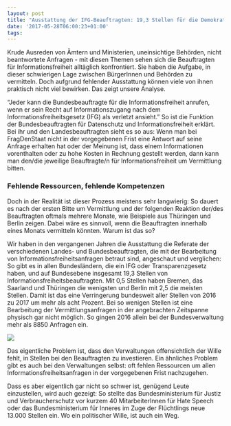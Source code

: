 ```yaml
---
layout: post
title: "Ausstattung der IFG-Beauftragten: 19,3 Stellen für die Demokratie"
date: '2017-05-28T06:00:23+01:00'
tags: 
---
```


Krude Ausreden von Ämtern und Ministerien, uneinsichtige Behörden, nicht beantwortete Anfragen - mit diesen Themen sehen sich die Beauftragten für Informationsfreiheit alltäglich konfrontiert. Sie haben die Aufgabe, in dieser schwierigen Lage zwischen BürgerInnen und Behörden zu vermitteln. Doch aufgrund fehlender Ausstattung können viele von ihnen praktisch nicht viel bewirken. Das zeigt unsere Analyse.

“Jeder kann die Bundesbeauftragte für die Informationsfreiheit anrufen, wenn er sein Recht auf Informationszugang nach dem Informationsfreiheitsgesetz (IFG) als verletzt ansieht.” So ist die Funktion der Bundesbeauftragten für Datenschutz und Informationsfreiheit erklärt. 
Bei ihr und den Landesbeauftragten sieht es so aus: Wenn man bei FragDenStaat nicht in der vorgegebenen Frist eine Antwort auf seine Anfrage erhalten hat oder der Meinung ist, dass einem Informationen vorenthalten oder zu hohe Kosten in Rechnung gestellt werden, dann kann man den/die jeweilige Beauftragte/n für Informationsfreiheit um Vermittlung bitten. 

<h3>Fehlende Ressourcen, fehlende Kompetenzen</h3>

Doch in der Realität ist dieser Prozess meistens sehr langwierig: So dauert es nach der ersten Bitte um Vermittlung und der folgenden Reaktion der/des Beauftragten oftmals mehrere Monate, wie Beispiele aus Thüringen und Berlin zeigen. Dabei wäre es sinnvoll, wenn die Beauftragten innerhalb eines Monats vermitteln könnten. Warum ist das so?

Wir haben in den vergangenen Jahren die Ausstattung die Referate der verschiedenen Landes- und Bundesbeauftragten, die mit der Bearbeitung von Informationsfreiheitsanfragen betraut sind, angeschaut und verglichen: So gibt es in allen Bundesländern, die ein IFG oder Transparenzgesetz haben, und auf Bundesebene insgesamt 19,3 Stellen von Informationsfreiheitsbeauftragten. Mit 0,5 Stellen haben Bremen, das Saarland und Thüringen die wenigsten und Berlin mit 2,5 die meisten Stellen. Damit ist das eine Verringerung bundesweit aller Stellen von 2016 zu 2017 um mehr als acht Prozent. Bei so wenigen Stellen ist eine Bearbeitung der Vermittlungsanfragen in der angebrachten Zeitspanne  physisch gar nicht möglich. So gingen 2016 allein bei der Bundesverwaltung mehr als 8850 Anfragen ein. 

<img src="https://raw.githubusercontent.com/okfde/blog.fragdenstaat.de/gh-pages/img/IFG_Ausstattung.png">

Das eigentliche Problem ist, dass den Verwaltungen offensichtlich der Wille fehlt, in Stellen bei den Beauftragten zu investieren. Ein ähnliches Problem gibt es auch bei den Verwaltungen selbst: oft fehlen Ressourcen um allen Informationsfreiheitsanfragen in der vorgegebenen Frist nachzugehen.

Dass es aber eigentlich gar nicht so schwer ist, genügend Leute einzustellen, wird auch gezeigt: So stellte das Bundesministerium für Justiz und Verbraucherschutz vor kurzem 40 MitarbeiterInnen für Hate Speech oder das Bundesministerium für Inneres im Zuge der Flüchtlings neue 13.000 Stellen ein. Wo ein politischer Wille, ist auch ein Weg.
